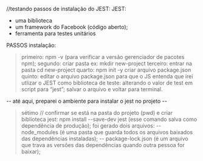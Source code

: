 //testando passos de instalação do JEST:
JEST:
- uma biblioteca 
- um framework do Facebook (código aberto);
- ferramenta para testes unitários

PASSOS instalação:
> primeiro: npm -v (para verificar a versão gerenciador de pacotes npm);
> segundo: criar pasta ex: mkdir new-project 
> terceiro: entrar na pasta cd new-project 
> quarto: npm init -y criar arquivo package.json 
> quinto: editar o arquivo package.json para que o JS entenda que irei utlizar o JEST como biblioteca de teste: alterando o valor de test  em script para “jest”; salvar o arquivo e voltar  para terminal.

-- até aqui, preparei o ambiente para instalar o jest no projeto --

> sétimo // confirmar se está na pasta do projeto (pwd) e criar biblioteca jest: 
npm install --save-dev jest (esse comando salva como dependência de produção);
> foi gerado dois arquivos: 
-- node_modules  (é uma pasta que guarda todos os arquivos baixados das dependências instaladas);
-- package-lock.json (é um arquivo que trava as versões das dependências quando outra pessoa for baixar);
